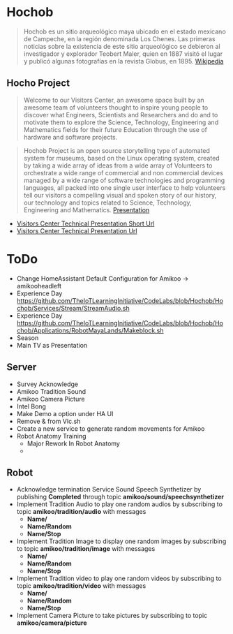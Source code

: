 # Hochob

> Hochob es un sitio arqueológico maya ubicado en el estado mexicano de Campeche, en la región denominada Los Chenes. Las primeras noticias sobre la existencia de este sitio arqueológico se debieron al investigador y explorador Teobert Maler, quien en 1887 visitó el lugar y publicó algunas fotografías en la revista Globus, en 1895. [Wikipedia](https://es.wikipedia.org/wiki/Hochob)

## Hocho Project

> Welcome to our Visitors Center, an awesome space built by an awesome team of volunteers thought to inspire young people to discover what Engineers, Scientists and Researchers and do and to motivate them to explore the Science, Technology, Engineering and Mathematics fields for their future Education through the use of hardware and software projects.

> Hochob Project is an open source storytelling type of automated system for museums, based on the Linux operating system, created by taking a wide array of ideas from a wide array of Volunteers to orchestrate a wide range of commercial and non commercial devices managed by a wide range of software technologies and programming languages, all packed into one single user interface to help volunteers tell our visitors a compelling visual and spoken story of our history, our technology and topics related to Science, Technology, Engineering and Mathematics. [Presentation](https://goo.gl/KuMWxD)

- [Visitors Center Technical Presentation Short Url](https://goo.gl/Q1cCUY)
- [Visitors Center Technical Presentation Url](https://docs.google.com/presentation/d/1PX6T6owG-0t2q98UQJUVJMPpIROTF814QXgb1-EppY0)

# ToDo

- Change HomeAssistant Default Configuration for Amikoo -> amikooheadleft
- Experience Day https://github.com/TheIoTLearningInitiative/CodeLabs/blob/Hochob/Hochob/Services/Stream/StreamAudio.sh
- Experience Day https://github.com/TheIoTLearningInitiative/CodeLabs/blob/Hochob/Hochob/Applications/RobotMayaLands/Makeblock.sh
- Season
- Main TV as Presentation

## Server

- Survey Acknowledge
- Amikoo Tradition Sound
- Amikoo Camera Picture
- Intel Bong
- Make Demo a option under HA UI
- Remove & from Vlc.sh
- Create a new service to generate random movements for Amikoo
- Robot Anatomy Training
  - Major Rework In Robot Anatomy
  - 

## Robot

- Acknowledge termination Service Sound Speech Synthetizer by publishing __Completed__ through topic __amikoo/sound/speechsynthetizer__
- Implement Tradition Audio to play one random audios by subscribing to topic __amikoo/tradition/audio__ with messages 
  - __Name/<File>__
  - __Name/Random__
  - __Name/Stop__
- Implement Tradition Image to display one random images by subscribing to topic __amikoo/tradition/image__ with messages
  - __Name/<File>__
  - __Name/Random__
  - __Name/Stop__
- Implement Tradition video to play one random videos by subscribing to topic __amikoo/tradition/video__ with messages
  - __Name/<File>__
  - __Name/Random__
  - __Name/Stop__
- Implement Camera Picture to take pictures by subscribing to topic __amikoo/camera/picture__
